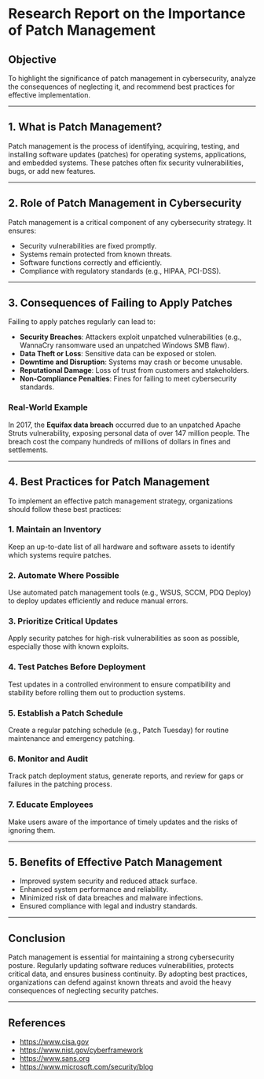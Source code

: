 # Research Report on the Importance of Patch Management

## Objective
To highlight the significance of patch management in cybersecurity, analyze the consequences of neglecting it, and recommend best practices for effective implementation.

---

## 1. What is Patch Management?

Patch management is the process of identifying, acquiring, testing, and installing software updates (patches) for operating systems, applications, and embedded systems. These patches often fix security vulnerabilities, bugs, or add new features.

---

## 2. Role of Patch Management in Cybersecurity

Patch management is a critical component of any cybersecurity strategy. It ensures:
- Security vulnerabilities are fixed promptly.
- Systems remain protected from known threats.
- Software functions correctly and efficiently.
- Compliance with regulatory standards (e.g., HIPAA, PCI-DSS).

---

## 3. Consequences of Failing to Apply Patches

Failing to apply patches regularly can lead to:
- **Security Breaches**: Attackers exploit unpatched vulnerabilities (e.g., WannaCry ransomware used an unpatched Windows SMB flaw).
- **Data Theft or Loss**: Sensitive data can be exposed or stolen.
- **Downtime and Disruption**: Systems may crash or become unusable.
- **Reputational Damage**: Loss of trust from customers and stakeholders.
- **Non-Compliance Penalties**: Fines for failing to meet cybersecurity standards.

### Real-World Example
In 2017, the **Equifax data breach** occurred due to an unpatched Apache Struts vulnerability, exposing personal data of over 147 million people. The breach cost the company hundreds of millions of dollars in fines and settlements.

---

## 4. Best Practices for Patch Management

To implement an effective patch management strategy, organizations should follow these best practices:

### 1. **Maintain an Inventory**
Keep an up-to-date list of all hardware and software assets to identify which systems require patches.

### 2. **Automate Where Possible**
Use automated patch management tools (e.g., WSUS, SCCM, PDQ Deploy) to deploy updates efficiently and reduce manual errors.

### 3. **Prioritize Critical Updates**
Apply security patches for high-risk vulnerabilities as soon as possible, especially those with known exploits.

### 4. **Test Patches Before Deployment**
Test updates in a controlled environment to ensure compatibility and stability before rolling them out to production systems.

### 5. **Establish a Patch Schedule**
Create a regular patching schedule (e.g., Patch Tuesday) for routine maintenance and emergency patching.

### 6. **Monitor and Audit**
Track patch deployment status, generate reports, and review for gaps or failures in the patching process.

### 7. **Educate Employees**
Make users aware of the importance of timely updates and the risks of ignoring them.

---

## 5. Benefits of Effective Patch Management

- Improved system security and reduced attack surface.
- Enhanced system performance and reliability.
- Minimized risk of data breaches and malware infections.
- Ensured compliance with legal and industry standards.

---

## Conclusion

Patch management is essential for maintaining a strong cybersecurity posture. Regularly updating software reduces vulnerabilities, protects critical data, and ensures business continuity. By adopting best practices, organizations can defend against known threats and avoid the heavy consequences of neglecting security patches.

---

## References
- https://www.cisa.gov
- https://www.nist.gov/cyberframework
- https://www.sans.org
- https://www.microsoft.com/security/blog


